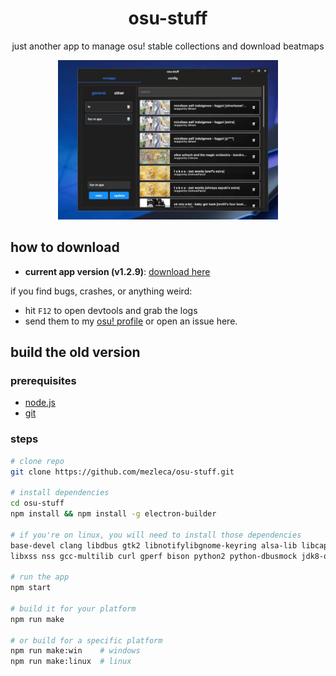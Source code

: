 <div align="center">
    <h1 align="center" style="border: none; margin-bottom: none;">osu-stuff</h1>
    <p align="center">just another app to manage osu! stable collections and download beatmaps</p>
</div>

<p align="center">
  <img width="70%" height="70%" src="https://github.com/mezleca/osu-stuff/blob/main/build/images/menu.png">
</p>

## how to download
- **current app version (v1.2.9)**: [download here](https://github.com/mezleca/osu-stuff/releases/tag/v1.2.7)

if you find bugs, crashes, or anything weird:  
- hit `F12` to open devtools and grab the logs  
- send them to my [osu! profile](https://osu.ppy.sh/users/mzle) or open an issue here.  

## build the old version

### prerequisites
- [node.js](https://nodejs.org/)  
- [git](https://git-scm.com/downloads)  

### steps
```bash
# clone repo
git clone https://github.com/mezleca/osu-stuff.git

# install dependencies
cd osu-stuff
npm install && npm install -g electron-builder

# if you're on linux, you will need to install those dependencies
base-devel clang libdbus gtk2 libnotifylibgnome-keyring alsa-lib libcap libcups libxtst 
libxss nss gcc-multilib curl gperf bison python2 python-dbusmock jdk8-openjdk

# run the app
npm start

# build it for your platform
npm run make

# or build for a specific platform
npm run make:win    # windows
npm run make:linux  # linux
```
